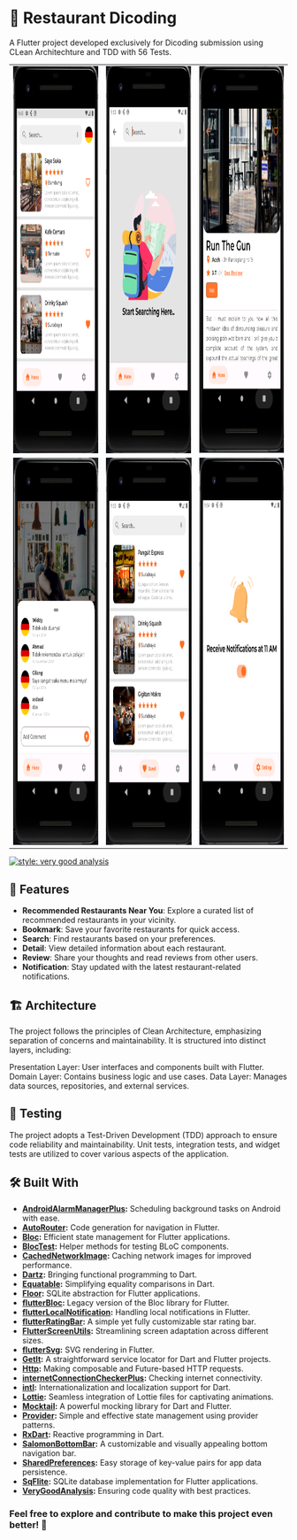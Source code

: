 # 🍔 Restaurant Dicoding

A Flutter project developed exclusively for Dicoding submission using CLean Architechture and TDD with 56 Tests.
<table >
  <tr >
    <td align="center"><img src="https://github.com/andikatp/restaurant/blob/main/img/1.png" height="700" /></td>
    <td align="center"><img src="https://github.com/andikatp/restaurant/blob/main/img/2.png" height="700" /></td>
    <td align="center"><img src="https://github.com/andikatp/restaurant/blob/main/img/3.png" height="700" /></td>
  </tr>
  <tr>
    <td align="center"><img src="https://github.com/andikatp/restaurant/blob/main/img/4.png" height="700" /></td>
    <td align="center"><img src="https://github.com/andikatp/restaurant/blob/main/img/5.png" height="700" /></td>
    <td align="center"><img src="https://github.com/andikatp/restaurant/blob/main/img/6.png" height="700" /></td>
  </tr>
</table>

[![style: very good analysis](https://img.shields.io/badge/style-very_good_analysis-B22C89.svg)](https://pub.dev/packages/very_good_analysis)

## 🎉 Features

- **Recommended Restaurants Near You**: Explore a curated list of recommended restaurants in your vicinity.
- **Bookmark**: Save your favorite restaurants for quick access.
- **Search**: Find restaurants based on your preferences.
- **Detail**: View detailed information about each restaurant.
- **Review**: Share your thoughts and read reviews from other users.
- **Notification**: Stay updated with the latest restaurant-related notifications.

## 🏗️ Architecture

The project follows the principles of Clean Architecture, emphasizing separation of concerns and maintainability. It is structured into distinct layers, including:

Presentation Layer: User interfaces and components built with Flutter.
Domain Layer: Contains business logic and use cases.
Data Layer: Manages data sources, repositories, and external services.

## 🧪 Testing

The project adopts a Test-Driven Development (TDD) approach to ensure code reliability and maintainability. Unit tests, integration tests, and widget tests are utilized to cover various aspects of the application.

## 🛠️ Built With

- **[AndroidAlarmManagerPlus](https://pub.dev/packages/android_alarm_manager_plus):** Scheduling background tasks on Android with ease.
- **[AutoRouter](https://pub.dev/packages/auto_route):** Code generation for navigation in Flutter.
- **[Bloc](https://pub.dev/packages/flutter_bloc):** Efficient state management for Flutter applications.
- **[BlocTest](https://pub.dev/packages/bloc_test):** Helper methods for testing BLoC components.
- **[CachedNetworkImage](https://pub.dev/packages/cached_network_image):** Caching network images for improved performance.
- **[Dartz](https://pub.dev/packages/dartz):** Bringing functional programming to Dart.
- **[Equatable](https://pub.dev/packages/equatable):** Simplifying equality comparisons in Dart.
- **[Floor](https://pub.dev/packages/floor):** SQLite abstraction for Flutter applications.
- **[flutterBloc](https://pub.dev/packages/flutter_bloc):** Legacy version of the Bloc library for Flutter.
- **[flutterLocalNotification](https://pub.dev/packages/flutter_local_notifications):** Handling local notifications in Flutter.
- **[flutterRatingBar](https://pub.dev/packages/flutter_rating_bar):** A simple yet fully customizable star rating bar.
- **[FlutterScreenUtils](https://pub.dev/packages/flutter_screenutil):** Streamlining screen adaptation across different sizes.
- **[flutterSvg](https://pub.dev/packages/flutter_svg):** SVG rendering in Flutter.
- **[GetIt](https://pub.dev/packages/get_it):** A straightforward service locator for Dart and Flutter projects.
- **[Http](https://pub.dev/packages/http):** Making composable and Future-based HTTP requests.
- **[internetConnectionCheckerPlus](https://pub.dev/packages/internet_connection_checker_plus):** Checking internet connectivity.
- **[intl](https://pub.dev/packages/intl):** Internationalization and localization support for Dart.
- **[Lottie](https://pub.dev/packages/lottie):** Seamless integration of Lottie files for captivating animations.
- **[Mocktail](https://pub.dev/packages/mocktail):** A powerful mocking library for Dart and Flutter.
- **[Provider](https://pub.dev/packages/provider):** Simple and effective state management using provider patterns.
- **[RxDart](https://pub.dev/packages/rxdart):** Reactive programming in Dart.
- **[SalomonBottomBar](https://pub.dev/packages/salomon_bottom_bar):** A customizable and visually appealing bottom navigation bar.
- **[SharedPreferences](https://pub.dev/packages/shared_preferences):** Easy storage of key-value pairs for app data persistence.
- **[SqFlite](https://pub.dev/packages/sqflite):** SQLite database implementation for Flutter applications.
- **[VeryGoodAnalysis](https://pub.dev/packages/very_good_analysis):** Ensuring code quality with best practices.


### Feel free to explore and contribute to make this project even better! 🚀
